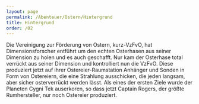 ```yaml
---
layout: page
permalink: /Abenteuer/Ostern/Hintergrund
title: Hintergrund
order: /02
---
```


Die Vereinigung zur Förderung von Ostern, kurz-VzFvO, hat Dimensionsforscher entführt um den echten Osterhasen aus seiner Dimension zu holen und es auch geschafft. Nur kam der Osterhase total verrückt aus seiner Dimension und kontrolliert nun die VzFvO. Diese produziert jetzt auf ihrer Ostereier-Raumstation Anhänger und Sonden in Form von Ostereiern, die eine Strahlung ausschicken, die jeden langsam, aber sicher osterverrückt werden lässt. Als eines der ersten Ziele wurde der Planeten Cygni Tek auserkoren, so dass jetzt Captain Rogers, der größte Rumhersteller, nur noch Ostereier produziert.

